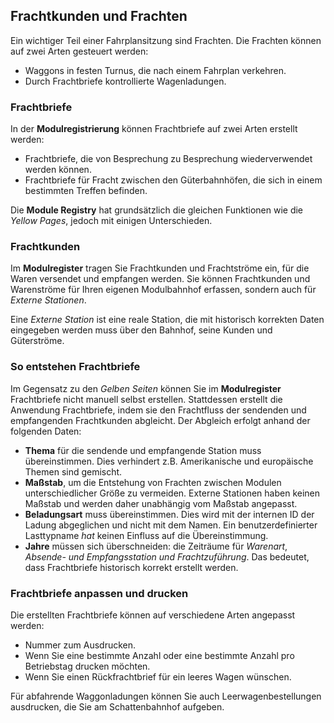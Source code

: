 ﻿## Frachtkunden und Frachten
Ein wichtiger Teil einer Fahrplansitzung sind Frachten.
Die Frachten können auf zwei Arten gesteuert werden:
- Waggons in festen Turnus, die nach einem Fahrplan verkehren.
- Durch Frachtbriefe kontrollierte Wagenladungen.

### Frachtbriefe
In der **Modulregistrierung** können Frachtbriefe auf zwei Arten erstellt werden:
- Frachtbriefe, die von Besprechung zu Besprechung wiederverwendet werden können.
- Frachtbriefe für Fracht zwischen den Güterbahnhöfen, die sich in einem bestimmten Treffen befinden.

Die **Module Registry** hat grundsätzlich die gleichen Funktionen wie die *Yellow Pages*, jedoch mit einigen Unterschieden.

### Frachtkunden
Im **Modulregister** tragen Sie Frachtkunden und Frachtströme ein, für die Waren versendet und empfangen werden.
Sie können Frachtkunden und Warenströme für Ihren eigenen Modulbahnhof erfassen,
sondern auch für *Externe Stationen*.

Eine *Externe Station* ist eine reale Station, die mit historisch korrekten Daten eingegeben werden muss
über den Bahnhof, seine Kunden und Güterströme.

### So entstehen Frachtbriefe
Im Gegensatz zu den *Gelben Seiten* können Sie im **Modulregister** Frachtbriefe nicht manuell selbst erstellen.
Stattdessen erstellt die Anwendung Frachtbriefe, indem sie den Frachtfluss der sendenden und empfangenden Frachtkunden abgleicht.
Der Abgleich erfolgt anhand der folgenden Daten:
- **Thema** für die sendende und empfangende Station muss übereinstimmen. Dies verhindert z.B. Amerikanische und europäische Themen sind gemischt.
- **Maßstab**, um die Entstehung von Frachten zwischen Modulen unterschiedlicher Größe zu vermeiden. Externe Stationen haben keinen Maßstab und werden daher unabhängig vom Maßstab angepasst.
- **Beladungsart** muss übereinstimmen. Dies wird mit der internen ID der Ladung abgeglichen und nicht mit dem Namen. Ein benutzerdefinierter Lasttypname *hat* keinen Einfluss auf die Übereinstimmung.
- **Jahre** müssen sich überschneiden: die Zeiträume für *Warenart*, *Absende- und Empfangsstation und Frachtzuführung*.
Das bedeutet, dass Frachtbriefe historisch korrekt erstellt werden.

### Frachtbriefe anpassen und drucken
Die erstellten Frachtbriefe können auf verschiedene Arten angepasst werden:
- Nummer zum Ausdrucken.
- Wenn Sie eine bestimmte Anzahl oder eine bestimmte Anzahl pro Betriebstag drucken möchten.
- Wenn Sie einen Rückfrachtbrief für ein leeres Wagen wünschen.

Für abfahrende Waggonladungen können Sie auch Leerwagenbestellungen ausdrucken, die Sie am Schattenbahnhof aufgeben.